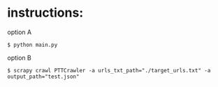<h1>instructions:</h1>

<p>option A</p>
<pre><code>$ python main.py
</code></pre>

<p>option B</p>
<pre><code>$ scrapy crawl PTTCrawler -a urls_txt_path="./target_urls.txt" -a output_path="test.json"
</code></pre>